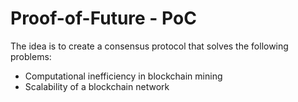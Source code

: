 # Proof-of-Future - PoC 

The idea is to create a consensus protocol that solves the following problems:

- Computational inefficiency in blockchain mining
- Scalability of a blockchain network